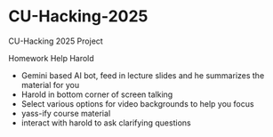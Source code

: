 # CU-Hacking-2025
CU-Hacking 2025 Project

Homework Help Harold

 - Gemini based AI bot, feed in lecture slides and he summarizes the material for you
 - Harold in bottom corner of screen talking
 - Select various options for video backgrounds to help you focus
 - yass-ify course material
 - interact with harold to ask clarifying questions
